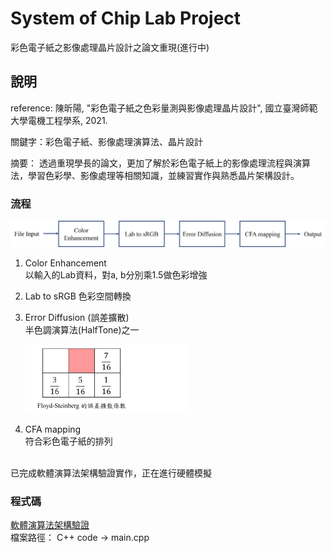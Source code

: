 # System of Chip Lab Project

彩色電子紙之影像處理晶片設計之論文重現(進行中)

## 說明

reference: 陳昕陽, "彩色電子紙之色彩量測與影像處理晶片設計", 國立臺灣師範大學電機工程學系, 2021.

關鍵字：彩色電子紙、影像處理演算法、晶片設計

摘要： 透過重現學長的論文，更加了解於彩色電子紙上的影像處理流程與演算法，學習色彩學、影像處理等相關知識，並練習實作與熟悉晶片架構設計。

### 流程

![img](https://github.com/deng41075010h/EE/blob/main/Lab/process.png)

1. Color Enhancement  
   以輸入的Lab資料，對a, b分別乘1.5做色彩增強
   
2. Lab to sRGB
   色彩空間轉換
   
3. Error Diffusion (誤差擴散)  
   半色調演算法(HalfTone)之一
   
   ![img](https://github.com/deng41075010h/EE/blob/main/Lab/Floyd-Steinberg.png#pic_left)
   
5. CFA mapping  
   符合彩色電子紙的排列

<br>
已完成軟體演算法架構驗證實作，正在進行硬體模擬

### 程式碼
[軟體演算法架構驗證](https://github.com/deng41075010h/EE/blob/main/Lab/C%2B%2B%20code/main.cpp)  
檔案路徑： C++ code -> main.cpp  
 


